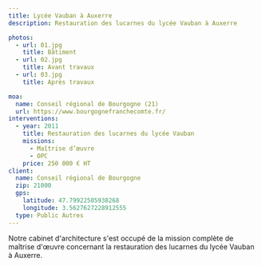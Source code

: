 ```yaml
---
title: Lycée Vauban à Auxerre
description: Restauration des lucarnes du lycée Vauban à Auxerre

photos:
  - url: 01.jpg
    title: Bâtiment
  - url: 02.jpg
    title: Avant travaux
  - url: 03.jpg
    title: Après travaux

moa:
  name: Conseil régional de Bourgogne (21)
  url: https://www.bourgognefranchecomte.fr/
interventions:
  - year: 2011
    title: Restauration des lucarnes du lycée Vauban
    missions:
      - Maîtrise d’œuvre
      - OPC
    price: 250 000 € HT
client:
  name: Conseil régional de Bourgogne
  zip: 21000
  gps:
    latitude: 47.79922505938268
    longitude: 3.5627627228912555
  type: Public Autres
---
```


Notre cabinet d'architecture s'est occupé de la mission complète de maîtrise
d'œuvre concernant la restauration des lucarnes du lycée Vauban à Auxerre.
